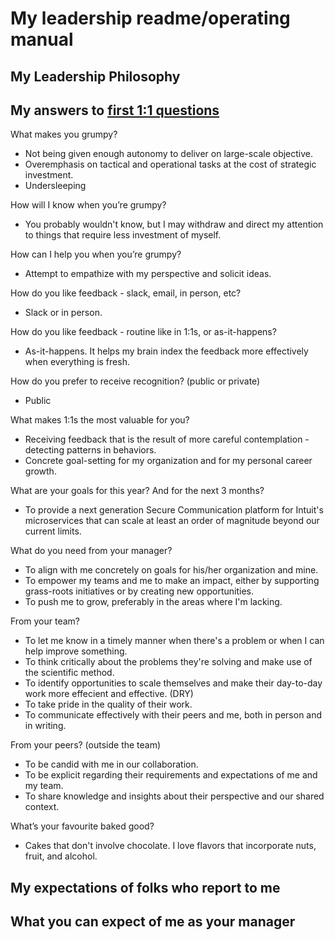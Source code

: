 # My leadership readme/operating manual



## My Leadership Philosophy 


## My answers to [first 1:1 questions](http://larahogan.me/blog/first-one-on-one-questions/ "What to ask in the first 1:1")
 
What makes you grumpy?
- Not being given enough autonomy to deliver on large-scale objective. 
- Overemphasis on tactical and operational tasks at the cost of strategic investment.
- Undersleeping

How will I know when you’re grumpy?
- You probably wouldn't know, but I may withdraw and direct my attention to things that require less investment of myself.

How can I help you when you’re grumpy?
- Attempt to empathize with my perspective and solicit ideas.

How do you like feedback - slack, email, in person, etc?
- Slack or in person.

How do you like feedback - routine like in 1:1s, or as-it-happens?
- As-it-happens. It helps my brain index the feedback more effectively when everything is fresh.

How do you prefer to receive recognition? (public or private)
- Public 

What makes 1:1s the most valuable for you?
- Receiving feedback that is the result of more careful contemplation - detecting patterns in behaviors.
- Concrete goal-setting for my organization and for my personal career growth.

What are your goals for this year? And for the next 3 months?
- To provide a next generation Secure Communication platform for Intuit's microservices that can scale at least an order of magnitude beyond our current limits.

What do you need from your manager?
- To align with me concretely on goals for his/her organization and mine.
- To empower my teams and me to make an impact, either by supporting grass-roots initiatives or by creating new opportunities.
- To push me to grow, preferably in the areas where I'm lacking. 

From your team?
- To let me know in a timely manner when there's a problem or when I can help improve something.
- To think critically about the problems they're solving and make use of the scientific method.
- To identify opportunities to scale themselves and make their day-to-day work more effecient and effective. (DRY)
- To take pride in the quality of their work.
- To communicate effectively with their peers and me, both in person and in writing.

From your peers? (outside the team)
- To be candid with me in our collaboration.
- To be explicit regarding their requirements and expectations of me and my team.
- To share knowledge and insights about their perspective and our shared context.


What’s your favourite baked good?
- Cakes that don't involve chocolate. I love flavors that incorporate nuts, fruit, and alcohol.

## My expectations of folks who report to me



## What you can expect of me as your manager

